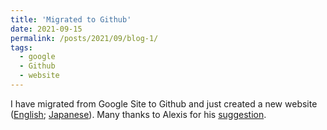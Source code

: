 ```yaml
---
title: 'Migrated to Github'
date: 2021-09-15
permalink: /posts/2021/09/blog-1/
tags:
  - google 
  - Github
  - website
---
```


I have migrated from Google Site to Github and just created a new website ([English](https://yagena.github.io/); [Japanese](https://yagena.github.io/about_jp/)). Many thanks to Alexis for his [suggestion](https://alexisakira.github.io/posts/2020/08/blog-post-1/).
